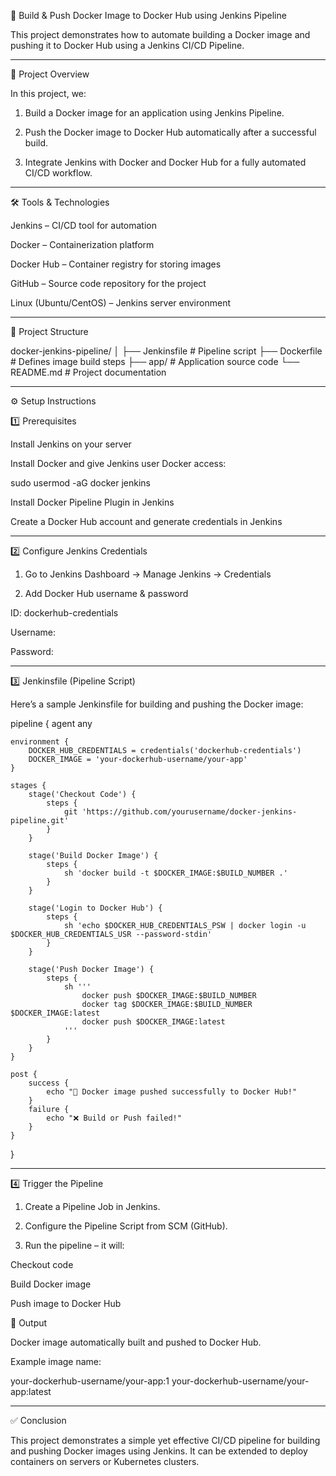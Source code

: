 🚀 Build & Push Docker Image to Docker Hub using Jenkins Pipeline

This project demonstrates how to automate building a Docker image and pushing it to Docker Hub using a Jenkins CI/CD Pipeline.


---

🎯 Project Overview

In this project, we:

1. Build a Docker image for an application using Jenkins Pipeline.


2. Push the Docker image to Docker Hub automatically after a successful build.


3. Integrate Jenkins with Docker and Docker Hub for a fully automated CI/CD workflow.




---

🛠️ Tools & Technologies

Jenkins – CI/CD tool for automation

Docker – Containerization platform

Docker Hub – Container registry for storing images

GitHub – Source code repository for the project

Linux (Ubuntu/CentOS) – Jenkins server environment



---

📂 Project Structure

docker-jenkins-pipeline/
│
├── Jenkinsfile           # Pipeline script
├── Dockerfile            # Defines image build steps
├── app/                  # Application source code
└── README.md             # Project documentation


---

⚙️ Setup Instructions

1️⃣ Prerequisites

Install Jenkins on your server

Install Docker and give Jenkins user Docker access:

sudo usermod -aG docker jenkins

Install Docker Pipeline Plugin in Jenkins

Create a Docker Hub account and generate credentials in Jenkins



---

2️⃣ Configure Jenkins Credentials

1. Go to Jenkins Dashboard → Manage Jenkins → Credentials


2. Add Docker Hub username & password

ID: dockerhub-credentials

Username: <your-dockerhub-username>

Password: <your-dockerhub-password>





---

3️⃣ Jenkinsfile (Pipeline Script)

Here’s a sample Jenkinsfile for building and pushing the Docker image:

pipeline {
    agent any

    environment {
        DOCKER_HUB_CREDENTIALS = credentials('dockerhub-credentials')
        DOCKER_IMAGE = 'your-dockerhub-username/your-app'
    }

    stages {
        stage('Checkout Code') {
            steps {
                git 'https://github.com/yourusername/docker-jenkins-pipeline.git'
            }
        }

        stage('Build Docker Image') {
            steps {
                sh 'docker build -t $DOCKER_IMAGE:$BUILD_NUMBER .'
            }
        }

        stage('Login to Docker Hub') {
            steps {
                sh 'echo $DOCKER_HUB_CREDENTIALS_PSW | docker login -u $DOCKER_HUB_CREDENTIALS_USR --password-stdin'
            }
        }

        stage('Push Docker Image') {
            steps {
                sh '''
                    docker push $DOCKER_IMAGE:$BUILD_NUMBER
                    docker tag $DOCKER_IMAGE:$BUILD_NUMBER $DOCKER_IMAGE:latest
                    docker push $DOCKER_IMAGE:latest
                '''
            }
        }
    }

    post {
        success {
            echo "🎉 Docker image pushed successfully to Docker Hub!"
        }
        failure {
            echo "❌ Build or Push failed!"
        }
    }
}


---

4️⃣ Trigger the Pipeline

1. Create a Pipeline Job in Jenkins.


2. Configure the Pipeline Script from SCM (GitHub).


3. Run the pipeline – it will:

Checkout code

Build Docker image

Push image to Docker Hub

🎯 Output

Docker image automatically built and pushed to Docker Hub.

Example image name:

your-dockerhub-username/your-app:1
your-dockerhub-username/your-app:latest



---

✅ Conclusion

This project demonstrates a simple yet effective CI/CD pipeline for building and pushing Docker images using Jenkins. It can be extended to deploy containers on servers or Kubernetes clusters.
